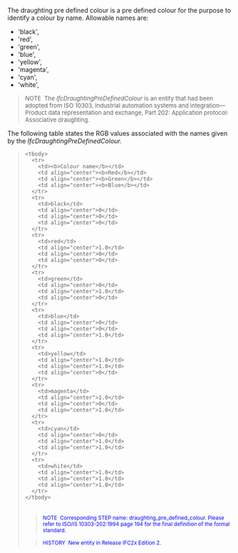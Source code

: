 The draughting pre defined colour is a pre defined colour for the purpose to identify a colour by name. Allowable names are:

* 'black',
* 'red',
* 'green', 
*  'blue',
* 'yellow',
* 'magenta',
* 'cyan',
* 'white',

> <font size="-1">NOTE&nbsp; The <i>IfcDraughtingPreDefinedColour</i>
is an entity that had been adopted from ISO 10303, Industrial
automation systems and integration&mdash;Product data
representation and exchange, Part 202: Application protocol:
Associative draughting.</font>
> 


The following table states the RGB values associated with the names given by the _IfcDraughtingPreDefinedColour._

> <table>
    <tbody>
      <tr>
        <td><b>Colour name</b></td>
        <td align="center"><b>Red</b></td>
        <td align="center"><b>Green</b></td>
        <td align="center"><b>Blue</b></td>
      </tr>
      <tr>
        <td>black</td>
        <td align="center">0</td>
        <td align="center">0</td>
        <td align="center">0</td>
      </tr>
      <tr>
        <td>red</td>
        <td align="center">1.0</td>
        <td align="center">0</td>
        <td align="center">0</td>
      </tr>
      <tr>
        <td>green</td>
        <td align="center">0</td>
        <td align="center">1.0</td>
        <td align="center">0</td>
      </tr>
      <tr>
        <td>blue</td>
        <td align="center">0</td>
        <td align="center">0</td>
        <td align="center">1.0</td>
      </tr>
      <tr>
        <td>yellow</td>
        <td align="center">1.0</td>
        <td align="center">1.0</td>
        <td align="center">0</td>
      </tr>
      <tr>
        <td>magenta</td>
        <td align="center">1.0</td>
        <td align="center">0</td>
        <td align="center">1.0</td>
      </tr>
      <tr>
        <td>cyan</td>
        <td align="center">0</td>
        <td align="center">1.0</td>
        <td align="center">1.0</td>
      </tr>
      <tr>
        <td>white</td>
        <td align="center">1.0</td>
        <td align="center">1.0</td>
        <td align="center">1.0</td>
      </tr>
    </tbody>
  </table>

> <font color="#0000ff"><small>
NOTE&nbsp; Corresponding STEP name: draughting_pre_defined_colour.
Please refer to ISO/IS 10303-202:1994 page 194 for the final definition
of the formal standard.</small> </font>

> <small> <font color="#0000ff">HISTORY&nbsp;
New entity in Release IFC2x Edition 2.</font> </small>